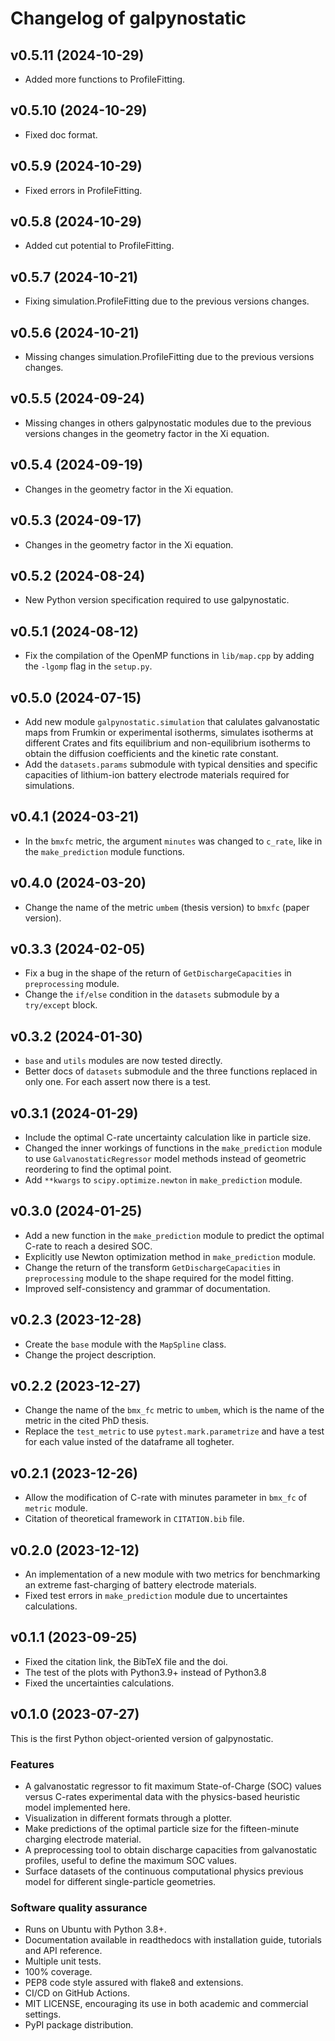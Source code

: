# Changelog of galpynostatic

## v0.5.11 (2024-10-29)

- Added more functions to ProfileFitting.

## v0.5.10 (2024-10-29)

- Fixed doc format.

## v0.5.9 (2024-10-29)

- Fixed errors in ProfileFitting.

## v0.5.8 (2024-10-29)

- Added cut potential to ProfileFitting.

## v0.5.7 (2024-10-21)

- Fixing simulation.ProfileFitting due to the previous versions changes.

## v0.5.6 (2024-10-21)

- Missing changes simulation.ProfileFitting due to the previous versions changes.

## v0.5.5 (2024-09-24)

- Missing changes in others galpynostatic modules due to the previous versions changes in the geometry factor in the Xi equation.

## v0.5.4 (2024-09-19)

- Changes in the geometry factor in the Xi equation.


## v0.5.3 (2024-09-17)

- Changes in the geometry factor in the Xi equation.


## v0.5.2 (2024-08-24)

- New Python version specification required to use galpynostatic.


## v0.5.1 (2024-08-12)

- Fix the compilation of the OpenMP functions in `lib/map.cpp` by adding the `-lgomp` flag in the `setup.py`.


## v0.5.0 (2024-07-15)

- Add new module `galpynostatic.simulation` that calulates galvanostatic maps from Frumkin or experimental isotherms, simulates isotherms at different Crates and fits equilibrium and non-equilibrium isotherms to obtain the diffusion coefficients and the kinetic rate constant.
- Add the `datasets.params` submodule with typical densities and specific capacities of lithium-ion battery electrode materials required for simulations.


## v0.4.1 (2024-03-21)

- In the `bmxfc` metric, the argument `minutes` was changed to `c_rate`, like in the `make_prediction` module functions.


## v0.4.0 (2024-03-20)

- Change the name of the metric `umbem` (thesis version) to `bmxfc` (paper version).


## v0.3.3 (2024-02-05)

- Fix a bug in the shape of the return of `GetDischargeCapacities` in `preprocessing` module.
- Change the `if/else` condition in the `datasets` submodule by a `try/except` block.


## v0.3.2 (2024-01-30)

- `base` and `utils` modules are now tested directly.
- Better docs of `datasets` submodule and the three functions replaced in only one. For each assert now there is a test.


## v0.3.1 (2024-01-29)

- Include the optimal C-rate uncertainty calculation like in particle size.
- Changed the inner workings of functions in the `make_prediction` module to use `GalvanostaticRegressor` model methods instead of geometric reordering to find the optimal point.
- Add `**kwargs` to `scipy.optimize.newton` in `make_prediction` module.


## v0.3.0 (2024-01-25)

- Add a new function in the `make_prediction` module to predict the optimal C-rate to reach a desired SOC.
- Explicitly use Newton optimization method in `make_prediction` module.
- Change the return of the transform `GetDischargeCapacities` in `preprocessing` module to the shape required for the model fitting.
- Improved self-consistency and grammar of documentation.


## v0.2.3 (2023-12-28)

- Create the `base` module with the `MapSpline` class.
- Change the project description.


## v0.2.2 (2023-12-27)

- Change the name of the `bmx_fc` metric to `umbem`, which is the name of the metric in the cited PhD thesis.
- Replace the `test_metric` to use `pytest.mark.parametrize` and have a test for each value insted of the dataframe all togheter.


## v0.2.1 (2023-12-26)

- Allow the modification of C-rate with minutes parameter in `bmx_fc` of `metric` module.
- Citation of theoretical framework in `CITATION.bib` file.


## v0.2.0 (2023-12-12)

- An implementation of a new module with two metrics for benchmarking an extreme fast-charging of battery electrode materials.
- Fixed test errors in `make_prediction` module due to uncertaintes calculations.


## v0.1.1 (2023-09-25)

- Fixed the citation link, the BibTeX file and the doi.
- The test of the plots with Python3.9+ instead of Python3.8
- Fixed the uncertainties calculations.


## v0.1.0 (2023-07-27)

This is the first Python object-oriented version of galpynostatic.

### Features

- A galvanostatic regressor to fit maximum State-of-Charge (SOC) values versus C-rates experimental data with the physics-based heuristic model implemented here. 
- Visualization in different formats through a plotter.
- Make predictions of the optimal particle size for the fifteen-minute charging electrode material. 
- A preprocessing tool to obtain discharge capacities from galvanostatic profiles, useful to define the maximum SOC values.
- Surface datasets of the continuous computational physics previous model for different single-particle geometries. 

### Software quality assurance

- Runs on Ubuntu with Python 3.8+.
- Documentation available in readthedocs with installation guide, tutorials and API reference.
- Multiple unit tests.
- 100% coverage.
- PEP8 code style assured with flake8 and extensions.
- CI/CD on GitHub Actions.
- MIT LICENSE, encouraging its use in both academic and commercial settings.
- PyPI package distribution.
